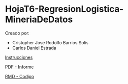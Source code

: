 # HojaT6-RegresionLogistica-MineriaDeDatos

Creado por:

- Cristopher Jose Rodolfo Barrios Solis
- Carlos Daniel Estrada


[Instrucciones](./HojadeTrabajo5.NB_2023.pdf)

[PDF - Informe](./RegresionLogistica.pdf)

[RMD - Codigo](./RegresionLogistica.Rmd)